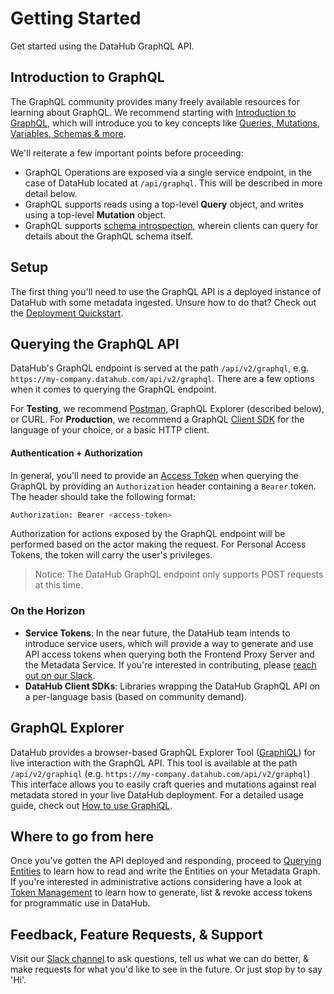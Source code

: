 # Getting Started

Get started using the DataHub GraphQL API.

## Introduction to GraphQL 

The GraphQL community provides many freely available resources for learning about GraphQL. We recommend starting with [Introduction to GraphQL](https://graphql.org/learn/),
which will introduce you to key concepts like [Queries, Mutations, Variables, Schemas & more](https://graphql.org/learn/queries/). 

We'll reiterate a few important points before proceeding:

- GraphQL Operations are exposed via a single service endpoint, in the case of DataHub located at `/api/graphql`. This will be described in more detail below. 
- GraphQL supports reads using a top-level **Query** object, and writes using a top-level **Mutation** object.
- GraphQL supports [schema introspection](https://graphql.org/learn/introspection/), wherein clients can query for details about the GraphQL schema itself.

## Setup

The first thing you'll need to use the GraphQL API is a deployed instance of DataHub with some metadata ingested. Unsure how to do that? Check out the [Deployment Quickstart](../../../docs/quickstart.md).

## Querying the GraphQL API

DataHub's GraphQL endpoint is served at the path `/api/v2/graphql`, e.g. `https://my-company.datahub.com/api/v2/graphql`.
There are a few options when it comes to querying the GraphQL endpoint.

For **Testing**, we recommend [Postman](https://learning.postman.com/docs/sending-requests/supported-api-frameworks/graphql/), GraphQL Explorer (described below), or CURL.
For **Production**, we recommend a GraphQL [Client SDK](https://graphql.org/code/) for the language of your choice, or a basic HTTP client.

#### Authentication + Authorization

In general, you'll need to provide an [Access Token](../../authentication/personal-access-tokens.md) when querying the GraphQL by
providing an `Authorization` header containing a `Bearer` token. The header should take the following format:

```bash
Authorization: Bearer <access-token>
```

Authorization for actions exposed by the GraphQL endpoint will be performed based  on the actor making the request.
For Personal Access Tokens, the token will carry the user's privileges. 

> Notice: The DataHub GraphQL endpoint only supports POST requests at this time.

### On the Horizon

- **Service Tokens**: In the near future, the DataHub team intends to introduce service users, which will provide a way to generate and use API access
tokens when querying both the Frontend Proxy Server and the Metadata Service. If you're interested in contributing, please [reach out on our Slack](https://datahubspace.slack.com/join/shared_invite/zt-nx7i0dj7-I3IJYC551vpnvvjIaNRRGw#/shared-invite/email).
- **DataHub Client SDKs**: Libraries wrapping the DataHub GraphQL API on a per-language basis (based on community demand). 

## GraphQL Explorer 

DataHub provides a browser-based GraphQL Explorer Tool ([GraphiQL](https://github.com/graphql/graphiql)) for live interaction with the GraphQL API. This tool is available at the path `/api/v2/graphiql` (e.g. `https://my-company.datahub.com/api/v2/graphql`)
This interface allows you to easily craft queries and mutations against real metadata stored in your live DataHub deployment. For a detailed usage guide,
check out [How to use GraphiQL](https://www.gatsbyjs.com/docs/how-to/querying-data/running-queries-with-graphiql/). 


## Where to go from here

Once you've gotten the API deployed and responding, proceed to [Querying Entities](./querying-entities.md) to learn how to read and write the Entities
on your Metadata Graph.
If you're interested in administrative actions considering have a look at [Token Management](./token-management.md) to learn how to generate, list & revoke access tokens for programmatic use in DataHub.

## Feedback, Feature Requests, & Support

Visit our [Slack channel](https://datahubspace.slack.com/join/shared_invite/zt-nx7i0dj7-I3IJYC551vpnvvjIaNRRGw#/shared-invite/email) to ask questions, tell us what we can do better, & make requests for what you'd like to see in the future. Or just
stop by to say 'Hi'. 